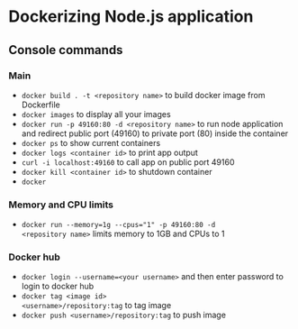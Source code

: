 # Dockerizing Node.js application

## Console commands
### Main 
- <code>docker build . -t \<repository name\></code> to build docker image from Dockerfile
- <code>docker images</code> to display all your images
- <code>docker run -p 49160:80 -d \<repository name\></code> to run node application and redirect public port (49160) to private port (80) inside the container
- <code>docker ps</code> to show current containers
- <code>docker logs \<container id\></code> to print app output
- <code>curl -i localhost:49160</code> to call app on public port 49160
- <code>docker kill \<container id\></code> to shutdown container
- <code>docker </code>

### Memory and CPU limits
- <code>docker run --memory=1g --cpus="1" -p 49160:80 -d \<repository name\></code> limits memory to 1GB and CPUs to 1

### Docker hub
- <code>docker login --username=\<your username\></code> and then enter password to login to docker hub
- <code>docker tag \<image id\> \<username\>/repository:tag</code> to tag image
- <code>docker push \<username\>/repository:tag</code> to push image
